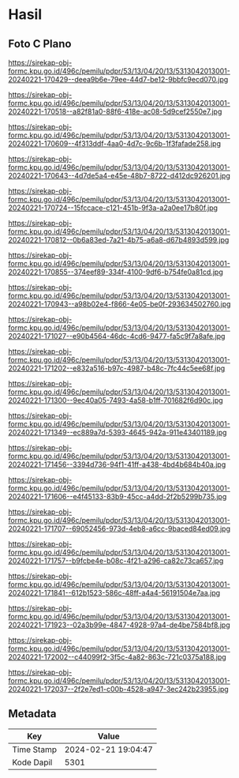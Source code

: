 # Hasil

## Foto C Plano

https://sirekap-obj-formc.kpu.go.id/496c/pemilu/pdpr/53/13/04/20/13/5313042013001-20240221-170429--deea9b6e-79ee-44d7-be12-9bbfc9ecd070.jpg

https://sirekap-obj-formc.kpu.go.id/496c/pemilu/pdpr/53/13/04/20/13/5313042013001-20240221-170518--a82f81a0-88f6-418e-ac08-5d9cef2550e7.jpg

https://sirekap-obj-formc.kpu.go.id/496c/pemilu/pdpr/53/13/04/20/13/5313042013001-20240221-170609--4f313ddf-4aa0-4d7c-9c6b-1f3fafade258.jpg

https://sirekap-obj-formc.kpu.go.id/496c/pemilu/pdpr/53/13/04/20/13/5313042013001-20240221-170643--4d7de5a4-e45e-48b7-8722-d412dc926201.jpg

https://sirekap-obj-formc.kpu.go.id/496c/pemilu/pdpr/53/13/04/20/13/5313042013001-20240221-170724--15fccace-c121-451b-9f3a-a2a0ee17b80f.jpg

https://sirekap-obj-formc.kpu.go.id/496c/pemilu/pdpr/53/13/04/20/13/5313042013001-20240221-170812--0b6a83ed-7a21-4b75-a6a8-d67b4893d599.jpg

https://sirekap-obj-formc.kpu.go.id/496c/pemilu/pdpr/53/13/04/20/13/5313042013001-20240221-170855--374eef89-334f-4100-9df6-b754fe0a81cd.jpg

https://sirekap-obj-formc.kpu.go.id/496c/pemilu/pdpr/53/13/04/20/13/5313042013001-20240221-170943--a98b02e4-f866-4e05-be0f-293634502760.jpg

https://sirekap-obj-formc.kpu.go.id/496c/pemilu/pdpr/53/13/04/20/13/5313042013001-20240221-171027--e90b4564-46dc-4cd6-9477-fa5c9f7a8afe.jpg

https://sirekap-obj-formc.kpu.go.id/496c/pemilu/pdpr/53/13/04/20/13/5313042013001-20240221-171202--e832a516-b97c-4987-b48c-7fc44c5ee68f.jpg

https://sirekap-obj-formc.kpu.go.id/496c/pemilu/pdpr/53/13/04/20/13/5313042013001-20240221-171300--9ec40a05-7493-4a58-b1ff-701682f6d90c.jpg

https://sirekap-obj-formc.kpu.go.id/496c/pemilu/pdpr/53/13/04/20/13/5313042013001-20240221-171349--ec889a7d-5393-4645-942a-911e43401189.jpg

https://sirekap-obj-formc.kpu.go.id/496c/pemilu/pdpr/53/13/04/20/13/5313042013001-20240221-171456--3394d736-94f1-41ff-a438-4bd4b684b40a.jpg

https://sirekap-obj-formc.kpu.go.id/496c/pemilu/pdpr/53/13/04/20/13/5313042013001-20240221-171606--e4f45133-83b9-45cc-a4dd-2f2b5299b735.jpg

https://sirekap-obj-formc.kpu.go.id/496c/pemilu/pdpr/53/13/04/20/13/5313042013001-20240221-171707--69052456-973d-4eb8-a6cc-9baced84ed09.jpg

https://sirekap-obj-formc.kpu.go.id/496c/pemilu/pdpr/53/13/04/20/13/5313042013001-20240221-171757--b9fcbe4e-b08c-4f21-a296-ca82c73ca657.jpg

https://sirekap-obj-formc.kpu.go.id/496c/pemilu/pdpr/53/13/04/20/13/5313042013001-20240221-171841--612b1523-586c-48ff-a4a4-56191504e7aa.jpg

https://sirekap-obj-formc.kpu.go.id/496c/pemilu/pdpr/53/13/04/20/13/5313042013001-20240221-171923--02a3b99e-4847-4928-97a4-de4be7584bf8.jpg

https://sirekap-obj-formc.kpu.go.id/496c/pemilu/pdpr/53/13/04/20/13/5313042013001-20240221-172002--c44099f2-3f5c-4a82-863c-721c0375a188.jpg

https://sirekap-obj-formc.kpu.go.id/496c/pemilu/pdpr/53/13/04/20/13/5313042013001-20240221-172037--2f2e7ed1-c00b-4528-a947-3ec242b23955.jpg


## Metadata

| Key        | Value               |
| ---------- | ------------------- |
| Time Stamp | 2024-02-21 19:04:47 |
| Kode Dapil | 5301                |



